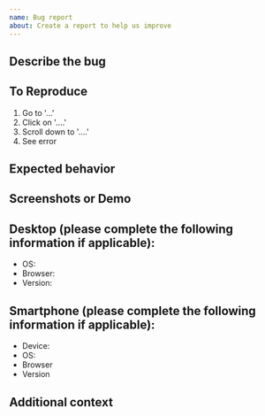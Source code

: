 ```yaml
---
name: Bug report
about: Create a report to help us improve
---
```


## Describe the bug

<!-- A clear and concise description of what the bug is. -->

## To Reproduce

<!-- Steps to reproduce the behavior: -->

1. Go to '...'
2. Click on '....'
3. Scroll down to '....'
4. See error

## Expected behavior

<!-- A clear and concise description of what you expected to happen. -->

## Screenshots or Demo

<!-- If applicable, add screenshots or demo environment (ex: codepen) to help explain your problem. -->

## Desktop (please complete the following information if applicable):

-   OS: <!-- [e.g. iOS] -->
-   Browser: <!-- [e.g. chrome, safari] -->
-   Version: <!-- [e.g. 22] -->

## Smartphone (please complete the following information if applicable):

-   Device: <!-- [e.g. iPhone6] -->
-   OS: <!-- [e.g. iOS8.1] -->
-   Browser <!-- [e.g. stock browser, safari] -->
-   Version <!-- [e.g. 22] -->

## Additional context

<!-- Add any other context about the problem here. -->
